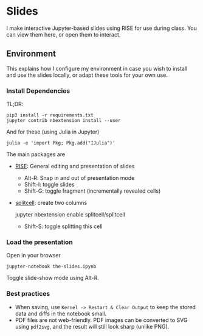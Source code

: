 # Slides

I make interactive Jupyter-based slides using RISE for use during class.
You can view them here, or open them to interact.

## Environment

This explains how I configure my environment in case you wish to install and use the slides locally, or adapt these tools for your own use.

### Install Dependencies

TL;DR:

    pip3 install -r requirements.txt
    jupyter contrib nbextension install --user

And for these (using Julia in Jupyter)

    julia -e 'import Pkg; Pkg.add("IJulia")'
    
The main packages are

* [RISE](https://github.com/damianavila/RISE): General editing and presentation of slides
  * Alt-R: Snap in and out of presentation mode
  * Shift-I: toggle slides
  * Shift-G: toggle fragment (incrementally revealed cells)
  
* [splitcell](https://www.markroepke.me/posts/2019/06/05/tips-for-slideshows-in-jupyter.html): create two columns 

    jupyter nbextension enable splitcell/splitcell
    
  * Shift-S: toggle splitting this cell

### Load the presentation

Open in your browser

    jupyter-notebook the-slides.ipynb
    
Toggle slide-show mode using Alt-R.

### Best practices

* When saving, use `Kernel -> Restart & Clear Output` to keep the stored data and diffs in the notebook small.
* PDF files are not web-friendly. PDF images can be converted to SVG using `pdf2svg`, and the result will still look sharp (unlike PNG).
